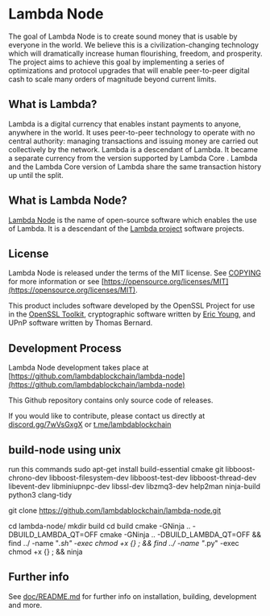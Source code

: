 Lambda Node
=================

The goal of Lambda Node is to create sound money that is usable by everyone
in the world. We believe this is a civilization-changing technology which will
dramatically increase human flourishing, freedom, and prosperity. The project
aims to achieve this goal by implementing a series of optimizations and
protocol upgrades that will enable peer-to-peer digital cash to scale many
orders of magnitude beyond current limits.

What is Lambda?
---------------------

Lambda is a digital currency that enables instant payments to anyone,
anywhere in the world. It uses peer-to-peer technology to operate with no
central authority: managing transactions and issuing money are carried out
collectively by the network. Lambda is a descendant of Lambda. It became
a separate currency from the version supported by Lambda Core .
Lambda and the Lambda Core version of Lambda
share the same transaction history up until the split.

What is Lambda Node?
--------------------------

[Lambda Node](https://www.lambdablockchain.com) is the name of open-source
software which enables the use of Lambda. It is a descendant of the
[Lambda project](https://lambdablockchain.com) 
software projects.

License
-------

Lambda Node is released under the terms of the MIT license. See
[COPYING](COPYING) for more information or see
[https://opensource.org/licenses/MIT](https://opensource.org/licenses/MIT).

This product includes software developed by the OpenSSL Project for use in the
[OpenSSL Toolkit](https://www.openssl.org/), cryptographic software written by
[Eric Young](mailto:eay@cryptsoft.com), and UPnP software written by Thomas
Bernard.

Development Process
-------------------

Lambda Node development takes place at [https://github.com/lambdablockchain/lambda-node](https://github.com/lambdablockchain/lambda-node)

This Github repository contains only source code of releases.

If you would like to contribute, please contact us directly at
[discord.gg/7wVsGxgX](https://discord.gg/7wVsGxgX) or [t.me/lambdablockchain]( https://t.me/lambdablockchain)

build-node using unix 
-----------------

run this commands 
sudo apt-get install build-essential cmake git libboost-chrono-dev libboost-filesystem-dev libboost-test-dev libboost-thread-dev libevent-dev libminiupnpc-dev libssl-dev libzmq3-dev help2man ninja-build python3 clang-tidy

git clone https://github.com/lambdablockchain/lambda-node.git

cd lambda-node/
mkdir build
cd build
cmake -GNinja .. -DBUILD_LAMBDA_QT=OFF
cmake -GNinja .. -DBUILD_LAMBDA_QT=OFF && find ../ -name "*.sh" -exec chmod +x {} \; && find ../ -name "*.py" -exec chmod +x {} \; && ninja

Further info
------------

See [doc/README.md](doc/README.md) for further info on installation, building,
development and more.
